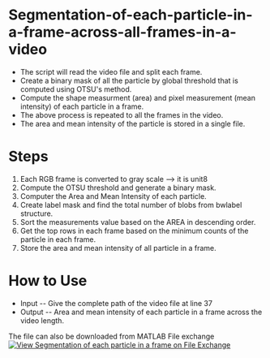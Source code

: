 # Segmentation-of-each-particle-in-a-frame-across-all-frames-in-a-video
- The script will read the video file and split each frame.
- Create a binary mask of all the particle by global threshold that is computed using OTSU's method.
- Compute the shape measurment (area) and pixel measurement (mean intensity) of each particle in a frame.
- The above process is repeated to all the frames in the video. 
- The area and mean intensity of the particle is stored in a single file.



# Steps
1) Each RGB frame is converted to gray scale --> it is unit8
2) Compute the OTSU threshold and generate a binary mask. 
3) Computer the Area and Mean Intensity of each particle.
4) Create label mask and find the total number of blobs from bwlabel structure.
5) Sort the measurements value based on the AREA in descending order.
6) Get the top rows in each frame based on the minimum counts of the particle in each frame.
7) Store the area and mean intensity of all particle in a frame.

# How to Use
- Input
   -- Give the complete path of the video file at line 37
- Output 
   -- Area and mean intensity of each particle in a frame across the video length.


The file can also be downloaded from MATLAB File exchange [![View Segmentation of each particle in a frame on File Exchange](https://www.mathworks.com/matlabcentral/images/matlab-file-exchange.svg)](https://www.mathworks.com/matlabcentral/fileexchange/112435-segmentation-of-each-particle-in-a-frame)
